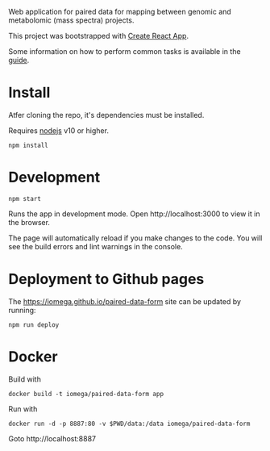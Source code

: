 Web application for paired data for mapping between genomic and metabolomic (mass spectra) projects.

This project was bootstrapped with [Create React App](https://github.com/facebookincubator/create-react-app).

Some information on how to perform common tasks is available in the [guide](https://github.com/facebookincubator/create-react-app/blob/master/packages/react-scripts/template/README.md).

# Install

Atfer cloning the repo, it's dependencies must be installed.

Requires [nodejs](https://nodejs.org) v10 or higher.

```
npm install
```

# Development

```
npm start
```

Runs the app in development mode. Open http://localhost:3000 to view it in the browser.

The page will automatically reload if you make changes to the code. You will see the build errors and lint warnings in the console.

# Deployment to Github pages

The https://iomega.github.io/paired-data-form site can be updated by running:

```
npm run deploy
```

# Docker

Build with
```
docker build -t iomega/paired-data-form app
```

Run with
```
docker run -d -p 8887:80 -v $PWD/data:/data iomega/paired-data-form
```

Goto http://localhost:8887